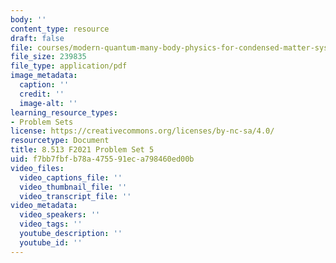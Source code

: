 ```yaml
---
body: ''
content_type: resource
draft: false
file: courses/modern-quantum-many-body-physics-for-condensed-matter-systems/mit8_513f21_ps5.pdf
file_size: 239835
file_type: application/pdf
image_metadata:
  caption: ''
  credit: ''
  image-alt: ''
learning_resource_types:
- Problem Sets
license: https://creativecommons.org/licenses/by-nc-sa/4.0/
resourcetype: Document
title: 8.513 F2021 Problem Set 5
uid: f7bb7fbf-b78a-4755-91ec-a798460ed00b
video_files:
  video_captions_file: ''
  video_thumbnail_file: ''
  video_transcript_file: ''
video_metadata:
  video_speakers: ''
  video_tags: ''
  youtube_description: ''
  youtube_id: ''
---
```

